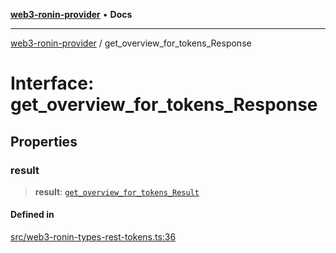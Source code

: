 [**web3-ronin-provider**](../README.md) • **Docs**

***

[web3-ronin-provider](../globals.md) / get\_overview\_for\_tokens\_Response

# Interface: get\_overview\_for\_tokens\_Response

## Properties

### result

> **result**: [`get_overview_for_tokens_Result`](get_overview_for_tokens_Result.md)

#### Defined in

[src/web3-ronin-types-rest-tokens.ts:36](https://github.com/chuacw/web3-ronin-provider/blob/dab3da736520006c9aeb4dab1fb5f7a56228c341/src/web3-ronin-types-rest-tokens.ts#L36)
